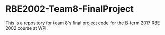 # RBE2002-Team8-FinalProject

This is a repository for team 8's final project code for the B-term 2017 RBE 2002 course at WPI.

